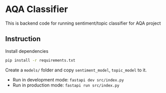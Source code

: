 # AQA Classifier

This is backend code for running sentiment/topic classifier for AQA project

## Instruction

Install dependencies

```bash
pip install -r requirements.txt
```

Create a `models/` folder and copy `sentiment_model`, `topic_model` to it.

-  Run in development mode: `fastapi dev src/index.py`
-  Run in production mode: `fastapi run src/index.py`
